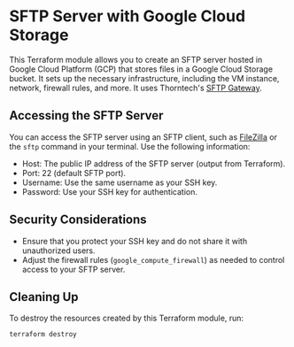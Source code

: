 # SFTP Server with Google Cloud Storage

This Terraform module allows you to create an SFTP server hosted in Google Cloud Platform (GCP) that stores files in a Google Cloud Storage bucket. It sets up the necessary infrastructure, including the VM instance, network, firewall rules, and more. It uses Thorntech's [SFTP Gateway](https://thorntech.com/sftp-gateway-for-google-cloud/).

## Accessing the SFTP Server

You can access the SFTP server using an SFTP client, such as [FileZilla](https://filezilla-project.org/) or the `sftp` command in your terminal. Use the following information:

- Host: The public IP address of the SFTP server (output from Terraform).
- Port: 22 (default SFTP port).
- Username: Use the same username as your SSH key.
- Password: Use your SSH key for authentication.

## Security Considerations

- Ensure that you protect your SSH key and do not share it with unauthorized users.
- Adjust the firewall rules (`google_compute_firewall`) as needed to control access to your SFTP server.

## Cleaning Up

To destroy the resources created by this Terraform module, run:

```bash
terraform destroy
```
